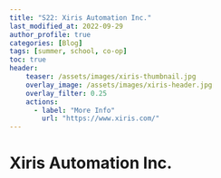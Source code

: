 ```yaml
---
title: "S22: Xiris Automation Inc."
last_modified_at: 2022-09-29
author_profile: true
categories: [Blog]
tags: [summer, school, co-op]
toc: true
header:
    teaser: /assets/images/xiris-thumbnail.jpg
    overlay_image: /assets/images/xiris-header.jpg
    overlay_filter: 0.25
    actions:
      - label: "More Info"
        url: "https://www.xiris.com/"
---
```


# Xiris Automation Inc.